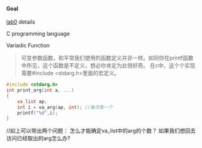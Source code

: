 #### Goal

[lab0](https://hackmd.io/@sysprog/linux2021-lab0) details



C programming language

Variadic Function
>可变参数函数，和平常我们使用的函数定义并非一样。如同你在printf函数中所见，这个函数是不定义，想必你肯定为此很好奇。
在c中，这个个实现需要#include <stdarg.h>里面的宏定义。

```c
#include <stdarg.h>
int print_arg(int a, ...)
{
    va_list ap;
    int i = va_arg(ap, int); //每次取一个
    printf("%d",i);
}
```

//如上可以带出两个问题：
怎么才能确定va_list中的arg的个数？
如果我们想回去访问已经取出的arg怎么办?

